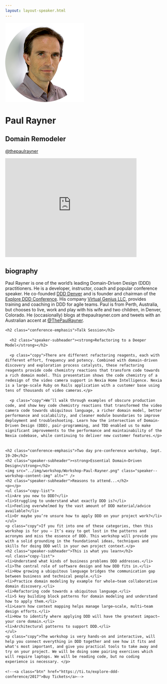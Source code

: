 ```yaml
---
layout: layout-speaker.html
---
```


<div class="container section featured-speaker">
  <div class="row">
  <div class="col-xs-12 col-sm-2 img-container">
    <img class="speaker-page-img" src="../img/speakers/Paul-Rayner-ON.png" />
  </div>
  <div class="col-xs-12 col-sm-10 copy-container">
    <h1 class="speaker-header">Paul Rayner</h1>
    <h2 class="speaker-subtitle">Domain Remodeler</h2>
    <p class="copy"><a class="speaker-handle" href="https://twitter.com/thepaulrayner" target="_blank">@thepaulrayner</a></p>
    <div class="video-responsive">
        <iframe width="420" height="315" src="http://www.youtube.com/embed/vO86vdkv0wM" frameborder="0" allowfullscreen></iframe>
      </div>
    <h2 class="speaker-subheader"><strong>biography</strong></h2>
    <p class="copy">Paul Rayner is one of the world’s leading Domain-Driven Design (DDD) practitioners. He is a developer, instructor, coach and popular conference speaker. He co-founded <a href="https://www.meetup.com/ddd-denver" target="_blank">DDD Denver</a> and is founder and chairman of the <a href="https://github.com/paulrayner/exploreddd.github.com/issues/exploreddd.com" target="_blank">Explore DDD Conference</a>. His company <a href="https://www.virtualgenius.com/" target="_blank">Virtual Genius LLC</a>, provides training and coaching in DDD for agile teams. Paul is from Perth, Australia, but chooses to live, work and play with his wife and two children, in Denver, Colorado. He (occasionally) blogs at thepaulrayner.com and tweets with an Australian accent at <a href="https://twitter.com/thepaulrayner" target="_blank">@ThePaulRayner</a>.</p>

    <h2 class="conference-emphasis">Talk Session</h2>

      <h2 class="speaker-subheader"><strong>Refactoring to a Deeper Model</strong></h2>

      <p class="copy">There are different refactoring reagents, each with different effort, frequency and potency. Combined with domain-driven discovery and exploration process catalysts, these refactoring reagents provide code chemistry reactions that transform code towards a rich domain model. This presentation shows the code chemistry of a redesign of the video camera support in Nexia Home Intelligence. Nexia is a large-scale Ruby on Rails application with a customer base using tens of thousands of video cameras.</p>

      <p class="copy">We’ll walk through examples of obscure production code, and show key code chemistry reactions that transformed the video camera code towards ubiquitous language, a richer domain model, better performance and scalability, and cleaner module boundaries to improve deployment and troubleshooting. Learn how the intersection of Domain-Driven Design (DDD), pair-programming, and TDD enabled us to make significant improvements to the performance and maintainability of the Nexia codebase, while continuing to deliver new customer features.</p>


    <h2 class="conference-emphasis">Two day pre-conference workshop, Sept. 19-20</h2>
    <h2 class="speaker-subheader"><strong>Essential Domain–Driven Design</strong></h2>
    <img src="../img/workshop/Workshop-Paul-Rayner.png" class="speaker--workshop-content-img" alt="" />
    <h2 class="speaker-subheader">Reasons to attend...</h2>
    <p></p>
    <ul class="copy-list">
    <li>Are you new to DDD?</li>
    <li>Struggling to understand what exactly DDD is?</li>
    <li>Feeling overwhelmed by the vast amount of DDD material/advice available?</li>
    <li>Or maybe you’re unsure how to apply DDD on your project work?</li>
    </ul>
    <p class="copy">If you fit into one of these categories, then this workshop is for you – It’s easy to get lost in the patterns and acronyms and miss the essence of DDD. This workshop will provide you with a solid grounding in the foundational ideas, techniques and skills for doing DDD well in your own project context.</p>
    <h2 class="speaker-subheader">This is what you learn</h2>
    <ul class="copy-list">
    <li>Understand what kinds of business problems DDD addresses.</li>
    <li>The central role of software design and how DDD fits in.</li>
    <li>How growing a ubiquitous language bridges the communication gap between business and technical people.</li>
    <li>Practice domain modeling by example for whole–team collaborative domain discovery.</li>
    <li>Refactoring code towards a ubiquitous language.</li>
    <li>5 key building block patterns for domain modeling and understand how to apply them.</li>
    <li>Learn how context mapping helps manage large–scale, multi–team design efforts.</li>
    <li>How to identify where applying DDD will have the greatest impact—your core domain.</li>
    <li>Architectural patterns to support DDD.</li>
    </ul>
    <p class="copy">The workshop is very hands-on and interactive, will help you connect everything in DDD together and see how it fits and what's most important, and give you practical tools to take away and try on your project. We will be doing some pairing exercises which will require laptops. We will be reading code, but no coding experience is necessary. </p>

    <!--<a class="btn" href="https://ti.to/explore-ddd-conference/2017">Buy Tickets</a>-->

  </div>
</div>
</div>

